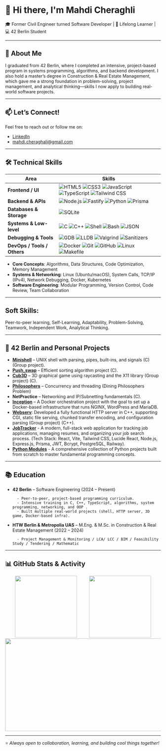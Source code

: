 
# 👋 Hi there, I'm Mahdi Cheraghli

🎓 Former Civil Engineer turned Software Developer | 🧠 Lifelong Learner | 💻 42 Berlin Student  

---

## 🚀 About Me

I graduated from 42 Berlin, where I completed an intensive, project-based program in systems programming, algorithms, and backend development. I also hold a master’s degree in Construction & Real Estate Management, which gave me a strong foundation in problem-solving, project management, and analytical thinking—skills I now apply to building real-world software projects.

---
## 📫 Let’s Connect!

Feel free to reach out or follow me on:  
- [LinkedIn](https://www.linkedin.com/in/mahdi-cheraghali)
- mahdi.cheraghali@gmail.com

---

## 🛠️ Technical Skills


| Area | Skills |
|------|--------|
| **Frontend / UI** | ![HTML5](https://img.shields.io/badge/HTML5-E34F26?style=flat-square&logo=html5&logoColor=white) ![CSS3](https://img.shields.io/badge/CSS3-1572B6?style=flat-square&logo=css3&logoColor=white) ![JavaScript](https://img.shields.io/badge/JavaScript-F7DF1E?style=flat-square&logo=javascript&logoColor=black) ![TypeScript](https://img.shields.io/badge/TypeScript-3178C6?style=flat-square&logo=typescript&logoColor=white) ![Tailwind CSS](https://img.shields.io/badge/Tailwind_CSS-38B2AC?style=flat-square&logo=tailwind-css&logoColor=white) |
| **Backend & APIs** | ![Node.js](https://img.shields.io/badge/Node.js-339933?style=flat-square&logo=node.js&logoColor=white) ![Fastify](https://img.shields.io/badge/Fastify-000000?style=flat-square&logo=fastify&logoColor=white) ![Python](https://img.shields.io/badge/Python-3776AB?style=flat-square&logo=python&logoColor=white) ![Prisma](https://img.shields.io/badge/Prisma-2D3748?style=flat-square&logo=prisma&logoColor=white) |
| **Databases & Storage** | ![SQLite](https://img.shields.io/badge/SQLite-003B57?style=flat-square&logo=sqlite&logoColor=white) |
| **Systems & Low-level** | ![C](https://img.shields.io/badge/C-A8B9CC?style=flat-square&logo=c&logoColor=black) ![C++](https://img.shields.io/badge/C++-00599C?style=flat-square&logo=cplusplus&logoColor=white) ![Shell](https://img.shields.io/badge/Shell-FFD500?style=flat-square&logo=gnu-bash&logoColor=black) ![Bash](https://img.shields.io/badge/Bash-4EAA25?style=flat-square&logo=gnu-bash&logoColor=white) ![JSON](https://img.shields.io/badge/JSON-000000?style=flat-square&logo=json&logoColor=white) |
| **Debugging & Tools** | ![GDB](https://img.shields.io/badge/GDB-A42E2B?style=flat-square&logo=gnu&logoColor=white) ![LLDB](https://img.shields.io/badge/LLDB-2E8B57?style=flat-square&logo=llvm&logoColor=white) ![Valgrind](https://img.shields.io/badge/Valgrind-306998?style=flat-square&logo=valgrind&logoColor=white) ![Sanitizers](https://img.shields.io/badge/Sanitizers-6A5ACD?style=flat-square&logo=testing-library&logoColor=white) |
| **DevOps / Tools / Others** | ![Docker](https://img.shields.io/badge/Docker-2496ED?style=flat-square&logo=docker&logoColor=white) ![Git](https://img.shields.io/badge/Git-F05032?style=flat-square&logo=git&logoColor=white) ![GitHub](https://img.shields.io/badge/GitHub-181717?style=flat-square&logo=github&logoColor=white) ![Linux](https://img.shields.io/badge/Linux-FCC624?style=flat-square&logo=linux&logoColor=black) ![Makefile](https://img.shields.io/badge/Makefile-3776AB?style=flat-square&logo=cmake&logoColor=white) |


- **Core Concepts**: Algorithms, Data Structures, Code Optimization, Memory Management
- **Systems & Networking**: Linux (Ubuntu/macOS), System Calls, TCP/IP (IPv4), Network Debugging, Docker,
Kubernetes
- **Software Engineering**: Modular Programming, Version Control, Code Review, Team Collaboration

---
## Soft Skills:

Peer-to-peer learning, Self-Learning, Adaptability, Problem-Solving, Teamwork, Independent Work,
Analytical Thinking.

---

## 🔧 42 Berlin and Personal Projects

- **[Minishell](https://github.com/ma6di/Minishell)** – UNIX shell with parsing, pipes, built-ins, and signals (C) (Group project).  
- **[Push_swap](https://github.com/ma6di/push_swap)** – Efficient sorting algorithm project (C).  
- **[Cub3D](https://github.com/ma6di/Cub3D)** – 3D graphical game using raycasting and the X11 library (Group project) (C).
- **[Philosophers](https://github.com/ma6di/Philosophers)** – Concurrency and threading (Dining Philosophers Problem)  
- **NetPractice** – Networking and IP/Subnetting fundamentals (C).
- **[Inception](https://github.com/ma6di/Inception)** – A Docker orchestration project with the goal to set up a Docker-based infrastructure that runs
                  NGINX, WordPress and MariaDB.
- **[Webserv](https://github.com/ma6di/Webserv)**: Developed a fully functional HTTP server in C++, supporting CGI, static file serving, chunked transfer
encoding, and configuration parsing (Group project) (C++).
- **[JobTracker](https://github.com/ma6di/JobTrackr)** - A modern, full-stack web application for tracking job applications, managing resumes, and organizing your job search process. (Tech Stack: React, Vite, Tailwind CSS, Lucide React, Node.js, Express.js, Prisma, JWT, Bcrypt, PostgreSQL, Railway).
- **[Python Modules](https://github.com/ma6di/Python-Learning-Modules)** - A comprehensive collection of Python projects built from scratch to master fundamental programming concepts.
---

## 📚 Education

- **42 Berlin** – Software Engineering (2024 – Present)
  
        - Peer-to-peer, project-based programming curriculum.
        - Intensive training in C, C++, TypeScript, algorithms, system programming, networking, and OOP .
        - Built multiple real-world projects (shell, HTTP server, 3D game, Docker-based infra).
  
- **HTW Berlin & Metropolia UAS** – M.Eng. & M.Sc. in Construction & Real Estate Management (2022 – 2024)
  
        - Project Management & Monitoring / LCA/ LCC / BIM / Feasibility Study / Tendering / Mathematic

---


## 📊 GitHub Stats & Activity

<div align="center">

  <img src="https://github-readme-stats.vercel.app/api/top-langs/?username=ma6di&layout=compact&theme=radical&hide_border=true" height="200px"/>
  &nbsp;&nbsp;&nbsp;&nbsp;&nbsp;&nbsp;&nbsp;&nbsp;
  <img src="https://streak-stats.demolab.com/?user=ma6di&theme=radical&hide_border=true" height="200px"/>

</div>




<div align="center">
  <img src="https://github-readme-activity-graph.vercel.app/graph?username=ma6di&theme=radical&hide_border=true" width="800" height="300"/>
</div>


---

⭐️ *Always open to collaboration, learning, and building cool things together!*









